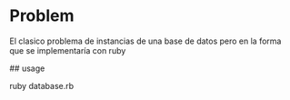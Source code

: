 # Problem 

El clasico problema de instancias de una base de datos
pero en la forma que se implementaría con ruby

## usage

ruby database.rb